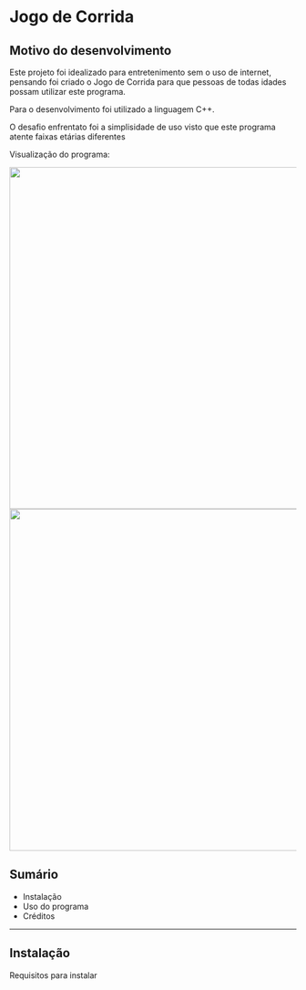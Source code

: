 <h1>Jogo de Corrida</h1>
<h2>Motivo do desenvolvimento</h2>
<p>Este projeto foi idealizado para entretenimento sem o uso de internet, pensando foi criado o Jogo de Corrida para que pessoas de todas idades possam utilizar este programa.</p>
<p>Para o desenvolvimento foi utilizado a linguagem C++.</p>
<p>O desafio enfrentato foi a simplisidade de uso visto que este programa atente faixas etárias diferentes</p>
<p>Visualização do programa:</p>
<div align="center" display="inline">
<img src="https://github.com/Eduardo-Rocha-Azevedo/Jogo-de-carro-/assets/142415927/9560c121-da42-4fa4-9182-eca7c7c37375" width="600px">
</div>
<div align="center"  display="inline">  
<img src="https://github.com/Eduardo-Rocha-Azevedo/Jogo-de-carro-/assets/142415927/42405790-1d34-4b9c-bb51-62dbc11a9316" width="600px">
</div>
<h2>Sumário</h2>
<ul>
  <li>Instalação</li>
  <li>Uso do programa</li>
  <li>Créditos</li>
</ul><hr>
<section id=instalar>
  <h2>Instalação</h2>
  <p>Requisitos para instalar</p>
</section>
